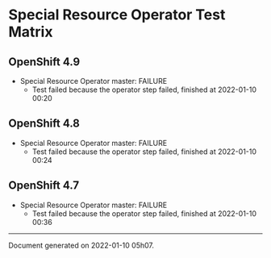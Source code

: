 
Special Resource Operator Test Matrix
=====================================

OpenShift 4.9
-------------



* Special Resource Operator master: FAILURE
  - Test failed because the operator step failed, finished at 2022-01-10 00:20

OpenShift 4.8
-------------



* Special Resource Operator master: FAILURE
  - Test failed because the operator step failed, finished at 2022-01-10 00:24

OpenShift 4.7
-------------



* Special Resource Operator master: FAILURE
  - Test failed because the operator step failed, finished at 2022-01-10 00:36

---
Document generated on 2022-01-10 05h07.
